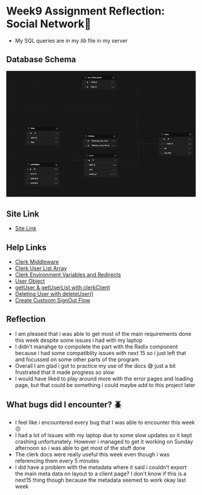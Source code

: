# **Week9 Assignment Reflection: Social Network💬**

- My SQL queries are in my _lib_ file in my server

## Database Schema

![alt text](<public/Database schema week 9.png>)

## Site Link

- [Site Link](https://week-9-social-network-assignment.vercel.app/)

## Help Links

- [Clerk Middleware](https://clerk.com/docs/references/nextjs/clerk-middleware)
- [Clerk User List Array](https://clerk.com/docs/references/backend/user/get-user-list)
- [Clerk Environment Variables and Redirects](https://clerk.com/docs/deployments/clerk-environment-variables#sign-in-and-sign-up-redirects)
- [User Object](https://clerk.com/docs/references/javascript/user/user)
- [getUser & getUserList with clerkClient](https://clerk.com/docs/references/backend/overview)
- [Deleting User with deleteUser()](https://clerk.com/docs/references/backend/user/delete-user)
- [Create Custoom SignOut Flow](https://clerk.com/docs/custom-flows/sign-out)

## Reflection

- I am pleased that i was able to get most of the main requirements done this week despite some issues i had with my laptop
- I didn't manahge to compolete the part with the Radix component because i had some compatiblity issues with next 15 so i just left that and focussed on some other parts of the program
- Overall I am glad i got to practice my use of the docs 😅 just a bit frustrated that it made progress so slow
- I would have liked to play around more with the error pages and loading page, but that could be something i could maybe add to this project later


## What bugs did I encounter? 🪲

- I feel like i encountered every bug that I was able to encounter this week 😔
- I had a lot of issues with my laptop due to some slow updates so it kept crashing unfortunately. However i managed to get it working on Sunday afternoon so i was able to get most of the stuff done
- The clerk docs were really useful this week even though i was referencing them every 5 minutes
- I did have a problem with the metadata where it said i couldn't export the main meta data on layout to a client page? I don't know if this is a next15 thing though because the metadata seemed to work okay last week
